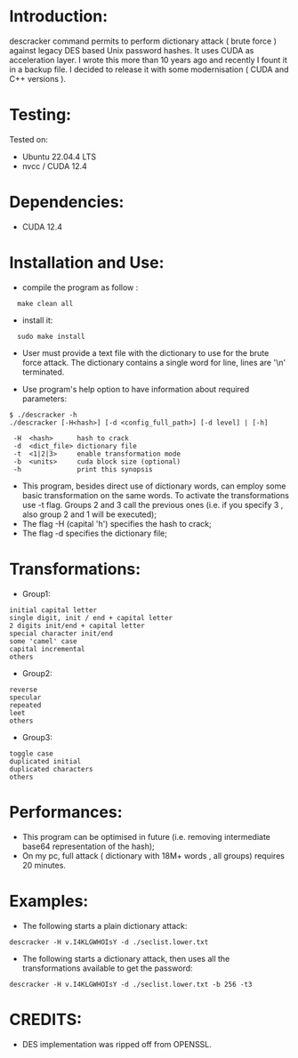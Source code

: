 Introduction:
=============

descracker command permits to perform dictionary attack ( brute force ) against legacy DES based Unix password hashes. It uses CUDA as acceleration layer. I wrote this more than 10 years ago and recently I fount it in a backup file. I decided to release it with some modernisation ( CUDA and C++ versions ).

Testing:
=========

Tested on:
* Ubuntu 22.04.4 LTS
* nvcc / CUDA 12.4

Dependencies:
=============

* CUDA 12.4

Installation and Use:
=====================

- compile the program as follow :
```shell
  make clean all
```
- install it:
```shell
  sudo make install
```
- User must provide a text file with the dictionary to use for the brute force attack. The dictionary contains a single word for line, lines are '\n' terminated.

- Use program's help option to have information about required parameters:
```shell
$ ./descracker -h
./descracker [-H<hash>] [-d <config_full_path>] [-d level] | [-h]

 -H  <hash>      hash to crack
 -d  <dict_file> dictionary file
 -t  <1|2|3>     enable transformation mode
 -b  <units>     cuda block size (optional)
 -h              print this synopsis
```

- This program, besides direct use of dictionary words, can employ some basic transformation on the same words. To activate the transformations  use -t flag. Groups 2 and 3 call the previous ones (i.e. if you specify 3 , also group 2 and 1 will be executed);<BR>
- The flag -H (capital 'h') specifies the hash to crack;<BR>
- The flag -d specifies the dictionary file;<BR>

Transformations:
================

- Group1:
```shell
initial capital letter
single digit, init / end + capital letter
2 digits init/end + capital letter
special character init/end
some 'camel' case
capital incremental
others
```
- Group2:
```shell
reverse
specular
repeated
leet
others
```
- Group3:
```shell
toggle case
duplicated initial
duplicated characters
others
```

Performances:
=============

- This program can be optimised in future (i.e. removing intermediate base64 representation of the hash);<BR>
- On my pc, full attack ( dictionary with 18M+ words , all groups) requires 20 minutes.

Examples:
========
- The following starts a plain dictionary attack:
```shell
descracker -H v.I4KLGWHOIsY -d ./seclist.lower.txt 
```
- The following starts a dictionary attack, then uses all the transformations available to get the password:
```shell
descracker -H v.I4KLGWHOIsY -d ./seclist.lower.txt -b 256 -t3
```

CREDITS:
========

- DES implementation was ripped off from OPENSSL. 
